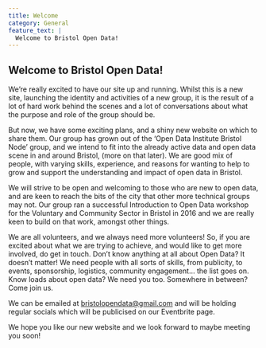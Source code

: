 ```yaml
---
title: Welcome
category: General
feature_text: |
  Welcome to Bristol Open Data!
---
```



## Welcome to Bristol Open Data!

We’re really excited to have our site up and running. Whilst this is a new site, launching the identity and activities of a new group, it is the result of a lot of hard work behind the scenes and a lot of conversations about what the purpose and role of the group should be.

But now, we have some exciting plans, and a shiny new website on which to share them. Our group has grown out of the ‘Open Data Institute Bristol Node’ group, and we intend to fit into the already active data and open data scene in and around Bristol, (more on that later). We are good mix of people, with varying skills, experience, and reasons for wanting to help to grow and support the understanding and impact of open data in Bristol. 

We will strive to be open and welcoming to those who are new to open data, and are keen to reach the bits of the city that other more technical groups may not. Our group ran a successful Introduction to Open Data workshop for the Voluntary and Community Sector in Bristol in 2016 and we are really keen to build on that work, amongst other things. 

We are all volunteers, and we always need more volunteers! So, if you are excited about what we are trying to achieve, and would like to get more involved, do get in touch. Don’t know anything at all about Open Data? It doesn’t matter! We need people with all sorts of skills, from publicity, to events, sponsorship, logistics, community engagement… the list goes on. Know loads about open data? We need you too. Somewhere in between? Come join us. 

We can be emailed at bristolopendata@gmail.com and will be holding regular socials which will be publicised on our Eventbrite page. 

We hope you like our new website and we look forward to maybe meeting you soon! 
